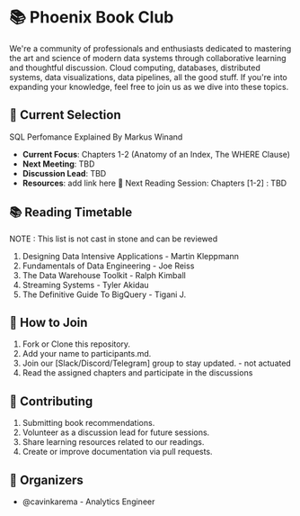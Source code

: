 # 📚 Phoenix Book Club

We're a community of professionals and enthusiasts dedicated to mastering the art and science of modern data systems through collaborative learning and thoughtful discussion. 
Cloud computing, databases, distributed systems, data visualizations, data pipelines, all the good stuff. If you're into expanding your knowledge, feel free to join us as we dive into these topics. 

## 📘 Current Selection
SQL Perfomance Explained 
By Markus Winand
- **Current Focus**: Chapters 1-2 (Anatomy of an Index, The WHERE Clause)
- **Next Meeting**: TBD
- **Discussion Lead**: TBD
- **Resources**: add link here
📖 Next Reading Session: Chapters [1-2]  : TBD


## 📚 Reading Timetable 

NOTE : This list is not cast in stone and can be reviewed
1. Designing Data Intensive Applications - Martin Kleppmann
2. Fundamentals of Data Engineering - Joe Reiss
3. The Data Warehouse Toolkit - Ralph Kimball
4. Streaming Systems - Tyler Akidau
5. The Definitive Guide To BigQuery - Tigani J.

## 📍 How to Join

1. Fork or Clone this repository.
2. Add your name to participants.md.
3. Join our [Slack/Discord/Telegram] group to stay updated. - not actuated
4. Read the assigned chapters and participate in the discussions


## 🧠 Contributing

1. Submitting book recommendations.
2. Volunteer as a discussion lead for future sessions.
3. Share learning resources related to our readings.
4. Create or improve documentation via pull requests.

## 👥 Organizers
- @cavinkarema - Analytics Engineer
